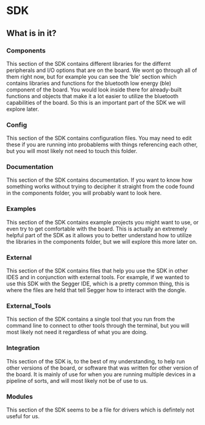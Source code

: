 # SDK
## What is in it?
### Components
This section of the SDK contains different libraries for the differnt peripherals and I/O options that are on the board. We wont go through all of them right now, but for example you can see the 'ble' section which contains libraries and functions for the bluetooth low energy (ble) component of the board. You would look inside there for already-built functions and objects that make it a lot easier to utilize the bluetooth capabilities of the board. So this is an important part of the SDK we will explore later.
### Config
This section of the SDK contains configuration files. You may need to edit these if you are running into probablems with things referencing each other, but you will most likely not need to touch this folder. 
### Documentation
This section of the SDK contains documentation. If you want to know how something works without trying to decipher it straight from the code found in the components folder, you will probably want to look here.
### Examples
This section of the SDK contains example projects you might want to use, or even try to get comfortable with the board. This is actually an extremely helpful part of the SDK as it allows you to better understand how to utilize the libraries in the components folder, but we will explore this more later on.
### External
This section of the SDK contains files that help you use the SDK in other IDES and in conjunction with external tools. For example, if we wanted to use this SDK with the Segger IDE, which is a pretty common thing, this is where the files are held that tell Segger how to interact with the dongle. 
### External_Tools
This section of the SDK contains a single tool that you run from the command line to connect to other tools through the terminal, but you will most likely not need it regardless of what you are doing. 
### Integration
This section of the SDK is, to the best of my understanding, to help run other versions of the board, or software that was written for other version of the board. It is mainly of use for when you are running multiple devices in a pipeline of sorts, and will most likely not be of use to us. 
### Modules
This section of the SDK seems to be a file for drivers which is defintely not useful for us.
